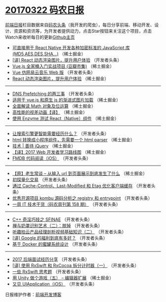# [20170322 码农日报](22.md)

[前端日报](http://caibaojian.com/c/news)栏目数据来自[码农头条](http://hao.caibaojian.com/)（我开发的爬虫），每日分享前端、移动开发、设计、资源和资讯等，为开发者提供动力，点击Star按钮来关注这个项目，点击Watch来收听每日的更新[Github主页](https://github.com/kujian/frontendDaily)
* [可直接用于 React Native 开发各种加密标准的 JavaScript 库 (MD5,AES,DES,SHA&#8230;)](http://hao.caibaojian.com/31326.html) （稀土掘金）
* [[译] React 动态渲染图片，提升用户体验](http://hao.caibaojian.com/31351.html) （开发者头条）
* [Vue.js 全家桶入门实战项目 (豆瓣市集)](http://hao.caibaojian.com/31324.html) （稀土掘金）
* [Vue 仿网易云音乐 Web 版](http://hao.caibaojian.com/31352.html) （开发者头条）
* [React 动态渲染图片，提升用户体验](http://hao.caibaojian.com/31328.html) （稀土掘金）

***
* [DNS Prefetching 的两三事](http://hao.caibaojian.com/31364.html) （开发者头条）
* [适用于 vue.js 和原生 js 的渐进式图片加载](http://hao.caibaojian.com/31323.html) （稀土掘金）
* [全面解读 Math 对象及位运算](http://hao.caibaojian.com/31325.html) （稀土掘金）
* [高性能的视差动画【译】](http://hao.caibaojian.com/31327.html) （稀土掘金）
* [使用 Enzyme 测试 React（Native）组件](http://hao.caibaojian.com/31329.html) （稀土掘金）

***
* [让搜索引擎更智能需要经历什么？](http://hao.caibaojian.com/31363.html) （开发者头条）
* [html 转换成小程序组件，先需要一个 html parser](http://hao.caibaojian.com/31330.html) （稀土掘金）
* [技术 | 善待 jQuery](http://hao.caibaojian.com/31320.html) （稀土掘金）
* [【译】2017 Web 开发者学习路线图](http://hao.caibaojian.com/31321.html) （稀土掘金）
* [FMDB 代码阅读（iOS）](http://hao.caibaojian.com/31365.html) （开发者头条）

***
* [【原】老生常谈 &#8211; 从输入 url 到页面展示到底发生了什么](http://hao.caibaojian.com/31322.html) （稀土掘金）
* [初探量化交易](http://hao.caibaojian.com/31359.html) （开发者头条）
* [通过 Cache-Control、Last-Modified 和 Etag 优化客户端缓存](http://hao.caibaojian.com/31371.html) （开发者头条）
* [优秀开源项目 kombu 源码分析之 registry 和 entrypoint](http://hao.caibaojian.com/31373.html) （开发者头条）
* [一周 IT 技术干货（码农周刊第 158 期）](http://hao.caibaojian.com/31285.html) （开发者头条）

***
* [C++ 奇淫巧技之 SFINAE](http://hao.caibaojian.com/31374.html) （开发者头条）
* [禅与奶罩识别艺术（二）：脱掉](http://hao.caibaojian.com/31286.html) （开发者头条）
* [听趣拍云产品经理剖析视频基础知识（二）](http://hao.caibaojian.com/31366.html) （开发者头条）
* [[译] Google 的福利到底有多好？](http://hao.caibaojian.com/31353.html) （开发者头条）
* [基于 Docker 的蜜罐系统设计](http://hao.caibaojian.com/31370.html) （开发者头条）

***
* [2017 后端面试经历分享](http://hao.caibaojian.com/31350.html) （开发者头条）
* [[译] 使用 RxSwift 和 RxCocoa 拆分计时器（一）](http://hao.caibaojian.com/31372.html) （开发者头条）
* [一些 RxSwift 思考题](http://hao.caibaojian.com/31375.html) （开发者头条）
* [用 Unity 做个游戏（五） &#8211; 编辑器扩展](http://hao.caibaojian.com/31319.html) （稀土掘金）
* [又见 UIApplication（iOS）](http://hao.caibaojian.com/31368.html) （开发者头条）

日报维护作者：[前端开发博客](http://caibaojian.com/) 